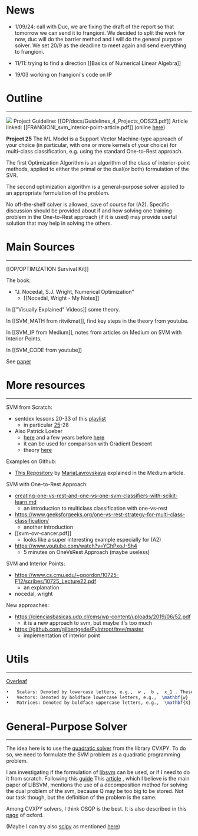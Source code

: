 # News
- 1/09/24: call with Duc, we are fixing the draft of the report so that tomorrow we can send it to frangioni. We decided to split the work for now, duc will do the barrier method and I will do the general purpose solver. We set 20/9 as the deadline to meet again and send everything to frangioni.

- 11/11: trying to find a direction [[Basics of Numerical Linear Algebra]]

- 19/03 working on frangioni's code on IP

# Outline
---

![](Screenshot%202023-12-12%20at%2016.08.31.png)
Project Guideline: [[OP/docs/Guidelines_4_Projects_ODS23.pdf]]
Article linked:  [[FRANGIONI_svm_interior-point-article.pdf]] (online [here](https://epubs.siam.org/doi/abs/10.1137/S1052623400374379?journalCode=sjope8))

**Project 25**
The ML Model is a Support Vector Machine-type approach of your choice (in particular, with one or more kernels of your choice) for multi-class classification, e.g. using the standard One-to-Rest approach.

The first Optimization Algorithm is an algorithm of the class of interior-point methods, applied to either the primal or the dual(or both) formulation of the SVR.

The second optimization algorithm is a general-purpose solver applied to an appropriate formulation of the problem.

No off-the-shelf solver is allowed, save of course for (A2). Specific discussion should be provided about if and how solving one training problem in the One-to-Rest approach (if it is used) may provide useful solution that may help in solving the others.


# Main Sources
---
[[OP/OPTIMIZATION Survival Kit]]

The book:
- "J. Nocedal, S.J. Wright, Numerical Optimization"
	- [[Nocedal, Wright - My Notes]]

In [["Visually Explained" Videos]] some theory.

In [[SVM_MATH from ritvikmat]], find key steps in the theory from youtube.

In [[SVM_IP from Medium]], notes from articles on Medium on SVM with Interior Points.

In [[SVM_CODE from youtube]]

See [paper](/Users/pietro/_DS/OP/SVM_project/articles/survey_piccialli_sciandrone4OR.pdf)

# More resources
---
SVM from Scratch:
- sentdex lessons 20-33 of this [playlist](https://www.youtube.com/playlist?list=PLQVvvaa0QuDfKTOs3Keq_kaG2P55YRn5v)
	- in particular [25](https://www.youtube.com/watch?v=AbVtcUBlBok)-28
- Also Patrick Loeber
	- [here](https://www.youtube.com/watch?v=T9UcK-TxQGw)  and a few years before [here](https://www.youtube.com/watch?v=UX0f9BNBcsY) 
	- it can be used for comparison with Gradient Descent
	- theory [here](https://towardsdatascience.com/support-vector-machine-introduction-to-machine-learning-algorithms-934a444fca47)

Examples on Github:
- [This Repository](https://github.com/MariaLavrovskaya/Nowearetalking) by [MariaLavrovskaya](https://github.com/MariaLavrovskaya) explained in the Medium article.

SVM with One-to-Rest Approach:
- [creating-one-vs-rest-and-one-vs-one-svm-classifiers-with-scikit-learn.md](https://github.com/christianversloot/machine-learning-articles/blob/main/creating-one-vs-rest-and-one-vs-one-svm-classifiers-with-scikit-learn.md)
	- an introduction to multiclass classification with one-vs-rest 
- https://www.geeksforgeeks.org/one-vs-rest-strategy-for-multi-class-classification/
	- another introduction
- [[svm-ovr-cancer.pdf]]
	- looks like a super interesting example especially for (A2)
-  https://www.youtube.com/watch?v=YChPxoJ-Sh4
	- 5 minutes on OneVsRest Approach (maybe useless)

SVM and Interior Points:
- https://www.cs.cmu.edu/~ggordon/10725-F12/scribes/10725_Lecture22.pdf
	- an explanation
- nocedal, wright

New approaches:
- https://cienciasbasicas.udp.cl/cms/wp-content/uploads/2019/06/52.pdf
	- it is a new approach to svm, but maybe it's too much
- https://github.com/gilbertgede/PyIntropt/tree/master
	- implementation of interior point


# Utils
---
[Overleaf](https://www.overleaf.com/project/65dc61340f4e3e332b7dacc7)

```latex
•	Scalars: Denoted by lowercase letters, e.g.,  w ,  b ,  x_1 . These represent single numbers.
•	Vectors: Denoted by boldface lowercase letters, e.g.,  \mathbf{w} ,  \mathbf{x} ,  \mathbf{y} . Vectors represent a sequence of numbers.
•	Matrices: Denoted by boldface uppercase letters, e.g.,  \mathbf{X} ,  \mathbf{D} . Matrices represent a table of numbers (or vectors stacked together).
```




# General-Purpose Solver
---

The idea here is to use the [quadratic solver](https://www.cvxpy.org/examples/basic/quadratic_program.html) from the library CVXPY.
To do so, we need to formulate the SVM problem as a quadratic programming problem.

I am investigating if the formulation of [libsvm](https://www.csie.ntu.edu.tw/~cjlin/libsvm/) can be used, or if I need to do it from scratch. Following this [guide](https://www.csie.ntu.edu.tw/~cjlin/papers/guide/guide.pdf)
This [article](https://www.csie.ntu.edu.tw/~cjlin/papers/libsvm.pdf) , which I believe is the main paper of LIBSVM, mentions the use of a decomposition method for solving the dual problem of the svm, because Q may be too big to be stored. Not our task though, but the definition of the problem is the same.

Among CVXPY solvers, I think OSQP is the best. It is also described in this [page](https://osqp.org/docs/solver/index.html) of oxford.

(Maybe I can try also [scipy](https://docs.scipy.org/doc/scipy/reference/optimize.html) as mentioned [here](https://stackoverflow.com/questions/17009774/quadratic-program-qp-solver-that-only-depends-on-numpy-scipy))




